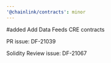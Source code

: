 ```yaml
---
'@chainlink/contracts': minor
---
```


#added Add Data Feeds CRE contracts


PR issue: DF-21039

Solidity Review issue: DF-21067